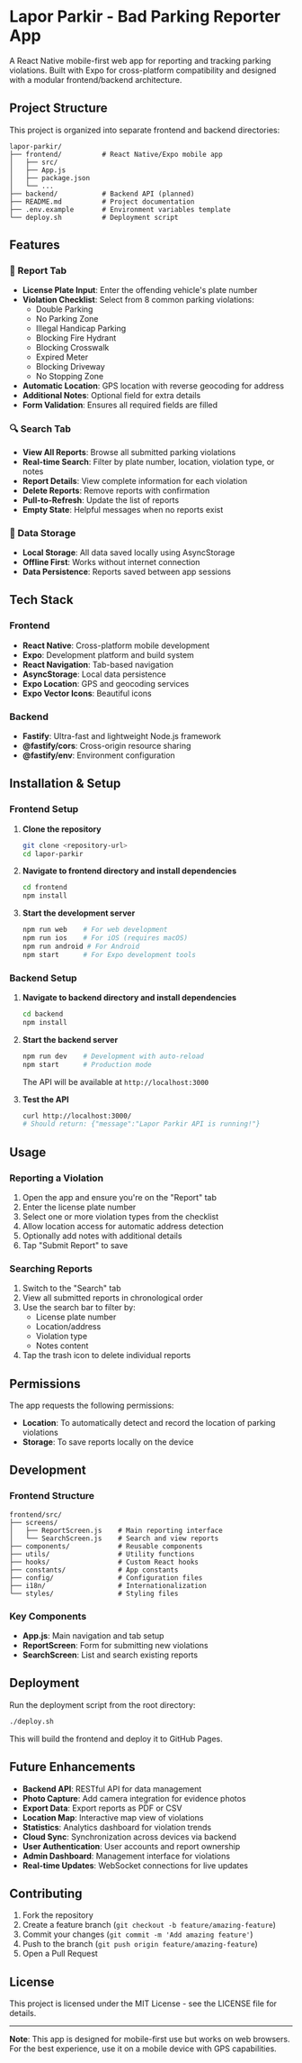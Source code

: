 # Lapor Parkir - Bad Parking Reporter App

A React Native mobile-first web app for reporting and tracking parking violations. Built with Expo for cross-platform compatibility and designed with a modular frontend/backend architecture.

## Project Structure

This project is organized into separate frontend and backend directories:

```
lapor-parkir/
├── frontend/          # React Native/Expo mobile app
│   ├── src/
│   ├── App.js
│   ├── package.json
│   └── ...
├── backend/           # Backend API (planned)
├── README.md          # Project documentation
├── .env.example       # Environment variables template
└── deploy.sh          # Deployment script
```

## Features

### 📱 Report Tab

- **License Plate Input**: Enter the offending vehicle's plate number
- **Violation Checklist**: Select from 8 common parking violations:
  - Double Parking
  - No Parking Zone
  - Illegal Handicap Parking
  - Blocking Fire Hydrant
  - Blocking Crosswalk
  - Expired Meter
  - Blocking Driveway
  - No Stopping Zone
- **Automatic Location**: GPS location with reverse geocoding for address
- **Additional Notes**: Optional field for extra details
- **Form Validation**: Ensures all required fields are filled

### 🔍 Search Tab

- **View All Reports**: Browse all submitted parking violations
- **Real-time Search**: Filter by plate number, location, violation type, or notes
- **Report Details**: View complete information for each violation
- **Delete Reports**: Remove reports with confirmation
- **Pull-to-Refresh**: Update the list of reports
- **Empty State**: Helpful messages when no reports exist

### 💾 Data Storage

- **Local Storage**: All data saved locally using AsyncStorage
- **Offline First**: Works without internet connection
- **Data Persistence**: Reports saved between app sessions

## Tech Stack

### Frontend

- **React Native**: Cross-platform mobile development
- **Expo**: Development platform and build system
- **React Navigation**: Tab-based navigation
- **AsyncStorage**: Local data persistence
- **Expo Location**: GPS and geocoding services
- **Expo Vector Icons**: Beautiful icons

### Backend

- **Fastify**: Ultra-fast and lightweight Node.js framework
- **@fastify/cors**: Cross-origin resource sharing
- **@fastify/env**: Environment configuration

## Installation & Setup

### Frontend Setup

1. **Clone the repository**

   ```bash
   git clone <repository-url>
   cd lapor-parkir
   ```

2. **Navigate to frontend directory and install dependencies**

   ```bash
   cd frontend
   npm install
   ```

3. **Start the development server**
   ```bash
   npm run web    # For web development
   npm run ios    # For iOS (requires macOS)
   npm run android # For Android
   npm start      # For Expo development tools
   ```

### Backend Setup

1. **Navigate to backend directory and install dependencies**

   ```bash
   cd backend
   npm install
   ```

2. **Start the backend server**

   ```bash
   npm run dev    # Development with auto-reload
   npm start      # Production mode
   ```

   The API will be available at `http://localhost:3000`

3. **Test the API**
   ```bash
   curl http://localhost:3000/
   # Should return: {"message":"Lapor Parkir API is running!"}
   ```

## Usage

### Reporting a Violation

1. Open the app and ensure you're on the "Report" tab
2. Enter the license plate number
3. Select one or more violation types from the checklist
4. Allow location access for automatic address detection
5. Optionally add notes with additional details
6. Tap "Submit Report" to save

### Searching Reports

1. Switch to the "Search" tab
2. View all submitted reports in chronological order
3. Use the search bar to filter by:
   - License plate number
   - Location/address
   - Violation type
   - Notes content
4. Tap the trash icon to delete individual reports

## Permissions

The app requests the following permissions:

- **Location**: To automatically detect and record the location of parking violations
- **Storage**: To save reports locally on the device

## Development

### Frontend Structure

```
frontend/src/
├── screens/
│   ├── ReportScreen.js    # Main reporting interface
│   └── SearchScreen.js    # Search and view reports
├── components/            # Reusable components
├── utils/                 # Utility functions
├── hooks/                 # Custom React hooks
├── constants/             # App constants
├── config/                # Configuration files
├── i18n/                  # Internationalization
└── styles/                # Styling files
```

### Key Components

- **App.js**: Main navigation and tab setup
- **ReportScreen**: Form for submitting new violations
- **SearchScreen**: List and search existing reports

## Deployment

Run the deployment script from the root directory:

```bash
./deploy.sh
```

This will build the frontend and deploy it to GitHub Pages.

## Future Enhancements

- **Backend API**: RESTful API for data management
- **Photo Capture**: Add camera integration for evidence photos
- **Export Data**: Export reports as PDF or CSV
- **Location Map**: Interactive map view of violations
- **Statistics**: Analytics dashboard for violation trends
- **Cloud Sync**: Synchronization across devices via backend
- **User Authentication**: User accounts and report ownership
- **Admin Dashboard**: Management interface for violations
- **Real-time Updates**: WebSocket connections for live updates

## Contributing

1. Fork the repository
2. Create a feature branch (`git checkout -b feature/amazing-feature`)
3. Commit your changes (`git commit -m 'Add amazing feature'`)
4. Push to the branch (`git push origin feature/amazing-feature`)
5. Open a Pull Request

## License

This project is licensed under the MIT License - see the LICENSE file for details.

---

**Note**: This app is designed for mobile-first use but works on web browsers. For the best experience, use it on a mobile device with GPS capabilities.
